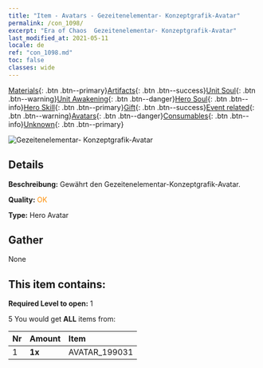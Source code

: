 ```yaml
---
title: "Item - Avatars - Gezeitenelementar- Konzeptgrafik-Avatar"
permalink: /con_1098/
excerpt: "Era of Chaos  Gezeitenelementar- Konzeptgrafik-Avatar"
last_modified_at: 2021-05-11
locale: de
ref: "con_1098.md"
toc: false
classes: wide
---
```

 [Materials](/ItemsDE/){: .btn .btn--primary}[Artifacts](/ItemsDE/Artifacts/){: .btn .btn--success}[Unit Soul](/ItemsDE/UnitSoul/){: .btn .btn--warning}[Unit Awakening](/ItemsDE/UnitAwakening/){: .btn .btn--danger}[Hero Soul](/ItemsDE/HeroSoul/){: .btn .btn--info}[Hero Skill](/ItemsDE/HeroSkill/){: .btn .btn--primary}[Gift](/ItemsDE/Gift/){: .btn .btn--success}[Event related](/ItemsDE/Events/){: .btn .btn--warning}[Avatars](/ItemsDE/Avatars/){: .btn .btn--danger}[Consumables](/ItemsDE/Consumables/){: .btn .btn--info}[Unknown](/ItemsDE/Unknown/){: .btn .btn--primary}

 ![Gezeitenelementar- Konzeptgrafik-Avatar](/images/u/ti_hailing1.jpg)

## Details
 **Beschreibung:** Gewährt den Gezeitenelementar-Konzeptgrafik-Avatar.

 **Quality:** <span style="color: #FF8C00">OK</span>

 **Type:** Hero Avatar

## Gather

  None

## This item contains:

 **Required Level to open:** 1

 5 You would get **ALL** items  from:

  | Nr | Amount |     Item    |
  |:---|:-------|:------------|
  | 1 |  **1x** | AVATAR_199031 |  | 
